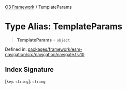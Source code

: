 [O3 Framework](../API.md) / TemplateParams

# Type Alias: TemplateParams

> **TemplateParams** = `object`

Defined in: [packages/framework/esm-navigation/src/navigation/navigate.ts:10](https://github.com/UjjawalPrabhat/openmrs-esm-core/blob/main/packages/framework/esm-navigation/src/navigation/navigate.ts#L10)

## Index Signature

\[`key`: `string`\]: `string`
